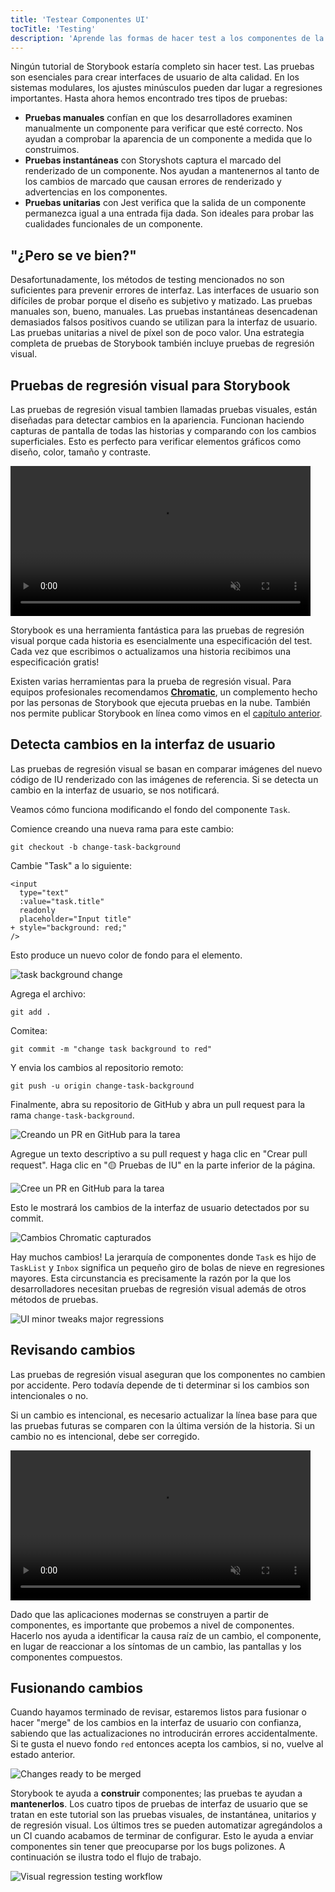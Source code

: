```yaml
---
title: 'Testear Componentes UI'
tocTitle: 'Testing'
description: 'Aprende las formas de hacer test a los componentes de la UI'
---
```


Ningún tutorial de Storybook estaría completo sin hacer test. Las pruebas son esenciales para crear interfaces de usuario de alta calidad. En los sistemas modulares, los ajustes minúsculos pueden dar lugar a regresiones importantes. Hasta ahora hemos encontrado tres tipos de pruebas:

- **Pruebas manuales** confían en que los desarrolladores examinen manualmente un componente para verificar que esté correcto. Nos ayudan a comprobar la aparencia de un componente a medida que lo construimos.
- **Pruebas instantáneas** con Storyshots captura el marcado del renderizado de un componente. Nos ayudan a mantenernos al tanto de los cambios de marcado que causan errores de renderizado y advertencias en los componentes.
- **Pruebas unitarias** con Jest verifica que la salida de un componente permanezca igual a una entrada fija dada. Son ideales para probar las cualidades funcionales de un componente.

## "¿Pero se ve bien?"

Desafortunadamente, los métodos de testing mencionados no son suficientes para prevenir errores de interfaz. Las interfaces de usuario son difíciles de probar porque el diseño es subjetivo y matizado. Las pruebas manuales son, bueno, manuales. Las pruebas instantáneas desencadenan demasiados falsos positivos cuando se utilizan para la interfaz de usuario. Las pruebas unitarias a nivel de píxel son de poco valor. Una estrategia completa de pruebas de Storybook también incluye pruebas de regresión visual.

## Pruebas de regresión visual para Storybook

Las pruebas de regresión visual tambien llamadas pruebas visuales, están diseñadas para detectar cambios en la apariencia. Funcionan haciendo capturas de pantalla de todas las historias y comparando con los cambios superficiales. Esto es perfecto para verificar elementos gráficos como diseño, color, tamaño y contraste.

<video autoPlay muted playsInline loop style="width:480px; margin: 0 auto;">
  <source
    src="/intro-to-storybook/visual-regression-testing.mp4"
    type="video/mp4"
  />
</video>

Storybook es una herramienta fantástica para las pruebas de regresión visual porque cada historia es esencialmente una especificación del test. Cada vez que escribimos o actualizamos una historia recibimos una especificación gratis!

Existen varias herramientas para la prueba de regresión visual. Para equipos profesionales recomendamos [**Chromatic**](https://www.chromatic.com/), un complemento hecho por las personas de Storybook que ejecuta pruebas en la nube. También nos permite publicar Storybook en línea como vimos en el [capítulo anterior](/intro-to-storybook/vue/es/deploy/).

## Detecta cambios en la interfaz de usuario

Las pruebas de regresión visual se basan en comparar imágenes del nuevo código de IU renderizado con las imágenes de referencia. Si se detecta un cambio en la interfaz de usuario, se nos notificará.

Veamos cómo funciona modificando el fondo del componente `Task`.

Comience creando una nueva rama para este cambio:

```shell
git checkout -b change-task-background
```

Cambie "Task" a lo siguiente:

```diff:title=src/components/Task.vue
<input
  type="text"
  :value="task.title"
  readonly
  placeholder="Input title"
+ style="background: red;"
/>
```

Esto produce un nuevo color de fondo para el elemento.

![task background change](/intro-to-storybook/chromatic-task-change.png)

Agrega el archivo:

```shell
git add .
```

Comitea:

```shell
git commit -m "change task background to red"
```

Y envia los cambios al repositorio remoto:

```shell
git push -u origin change-task-background
```

Finalmente, abra su repositorio de GitHub y abra un pull request para la rama `change-task-background`.

![Creando un PR en GitHub para la tarea](/github/pull-request-background.png)

Agregue un texto descriptivo a su pull request y haga clic en "Crear pull request". Haga clic en "🟡 Pruebas de IU" en la parte inferior de la página.

![Cree un PR en GitHub para la tarea](/github/pull-request-background-ok.png)

Esto le mostrará los cambios de la interfaz de usuario detectados por su commit.

![Cambios Chromatic capturados](/intro-to-storybook/chromatic-catch-changes.png)

Hay muchos cambios! La jerarquía de componentes donde `Task` es hijo de `TaskList` y `Inbox` significa un pequeño giro de bolas de nieve en regresiones mayores. Esta circunstancia es precisamente la razón por la que los desarrolladores necesitan pruebas de regresión visual además de otros métodos de pruebas.

![UI minor tweaks major regressions](/intro-to-storybook/minor-major-regressions.gif)

## Revisando cambios

Las pruebas de regresión visual aseguran que los componentes no cambien por accidente. Pero todavía depende de ti determinar si los cambios son intencionales o no.

Si un cambio es intencional, es necesario actualizar la línea base para que las pruebas futuras se comparen con la última versión de la historia. Si un cambio no es intencional, debe ser corregido.

<video autoPlay muted playsInline loop style="width:480px; margin: 0 auto;">
  <source
    src="/intro-to-storybook/website-workflow-review-merge-optimized.mp4"
    type="video/mp4"
  />
</video>

Dado que las aplicaciones modernas se construyen a partir de componentes, es importante que probemos a nivel de componentes. Hacerlo nos ayuda a identificar la causa raíz de un cambio, el componente, en lugar de reaccionar a los síntomas de un cambio, las pantallas y los componentes compuestos.

## Fusionando cambios

Cuando hayamos terminado de revisar, estaremos listos para fusionar o hacer "merge" de los cambios en la interfaz de usuario con confianza, sabiendo que las actualizaciones no introducirán errores accidentalmente. Si te gusta el nuevo fondo `red` entonces acepta los cambios, si no, vuelve al estado anterior.

![Changes ready to be merged](/intro-to-storybook/chromatic-review-finished.png)

Storybook te ayuda a **construir** componentes; las pruebas te ayudan a **mantenerlos**. Los cuatro tipos de pruebas de interfaz de usuario que se tratan en este tutorial son las pruebas visuales, de instantánea, unitarios y de regresión visual. Los últimos tres se pueden automatizar agregándolos a un CI cuando acabamos de terminar de configurar. Esto le ayuda a enviar componentes sin tener que preocuparse por los bugs polizones. A continuación se ilustra todo el flujo de trabajo.

![Visual regression testing workflow](/intro-to-storybook/cdd-review-workflow.png)
